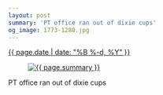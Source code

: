 ```yaml
---
layout: post
summary: 'PT office ran out of dixie cups'
og_image: 1773-1280.jpg
---
```


<div class="post">
 <time>
  <a href="/1773">
   {{ page.date | date: "%B %-d, %Y" }}
  </a>
 </time>
 <a href="/1773">
  <figure data-taken="5/25/2023">
   <img alt="{{ page.summary }}" sizes="(min-width: 700px) 50vw, calc(100vw - 2rem)" src="{{ site.assets_url }}/1773-640.jpg" srcset="{{ site.assets_url }}/1773-320.jpg 320w, {{ site.assets_url }}/1773-640.jpg 640w, {{ site.assets_url }}/1773-960.jpg 960w, {{ site.assets_url }}/1773-1280.jpg 1280w"/>
  </figure>
 </a>
 <span>
  PT office ran out of dixie cups
 </span>
</div>

